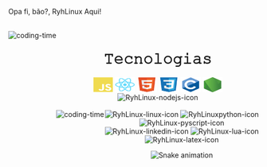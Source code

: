 Opa fi, bão?, RyhLinux Aqui!


<div  align="center"> 
  <div style="display: inline_block"><br>
    <img align="left" height="250" alt="coding-time" src="code.gif">
    <h1 align="center"> 𝚃𝚎𝚌𝚗𝚘𝚕𝚘𝚐𝚒𝚊𝚜 </h1>
    <img align="center" height="30" width="40" alt="RyhLinux-js-icon"  src="https://raw.githubusercontent.com/devicons/devicon/master/icons/javascript/javascript-plain.svg">
    <img align="center" height="30" width="40" alt="RyhLinuxx-react-icon" src="https://raw.githubusercontent.com/devicons/devicon/master/icons/react/react-original.svg">
    <img align="center" height="30" width="40" alt="RyhLinux-html-icon" src="https://raw.githubusercontent.com/devicons/devicon/master/icons/html5/html5-original.svg">
    <img align="center" height="30" width="40" alt="RyhLinux-css-icon" src="https://raw.githubusercontent.com/devicons/devicon/master/icons/css3/css3-original.svg">
    <img align="center" height="30" width="40" alt="RyhLinux-c-icon" src="https://raw.githubusercontent.com/devicons/devicon/master/icons/c/c-original.svg">
    <img align="center" height="30" width="40" alt="RyhLinux-nodejs-icon" src="https://raw.githubusercontent.com/devicons/devicon/master/icons/nodejs/nodejs-original.svg">
    <img align="center" height="30" width="40" alt="RyhLinux-nodejs-icon" src="https://raw.githubusercontent.com/jmnote/z-icons/master/svg/cpp.svg">
    
<div  align="center"> 
  <div style="display: inline_block"><br>
    <img align="left" height="250" alt="coding-time" src="code.gif">
    <img alifn="center" height="30" width="40" alt="RyhLinux-linux-icon" src="https://cdn.jsdelivr.net/gh/devicons/devicon@latest/icons/linux/linux-original.svg" />
    <img alifn="center" height="30" width="40" alt="RyhLinuxpython-icon" src="https://cdn.jsdelivr.net/gh/devicons/devicon@latest/icons/python/python-original.svg" />
    <img alifn="center" height="30" width="40" alt="RyhLinux-pyscript-icon" src="https://cdn.jsdelivr.net/gh/devicons/devicon@latest/icons/pyscript/pyscript-original-wordmark.svg" />
    <img alifn="center" height="30" width="40" alt="RyhLinux-linkedin-icon" src="https://cdn.jsdelivr.net/gh/devicons/devicon@latest/icons/linkedin/linkedin-original.svg" />
    <img alifn="center" height="30" width="40" alt="RyhLinux-lua-icon" src="https://cdn.jsdelivr.net/gh/devicons/devicon@latest/icons/lua/lua-original.svg" />  
    <img alifn="center" height="30" width="40" alt="RyhLinux-latex-icon" src="https://cdn.jsdelivr.net/gh/devicons/devicon@latest/icons/latex/latex-original.svg" /> 
                                                                                                                                                                                                                                                                                                                                                                             
<div align=center
  a href=httpsgithub.comRyhLinux
  <div style=display inline_block align=middlebr
  img align=center alt=RyhLinux-Js height=30 width=40 src=httpsraw.githubusercontent.comdeviconsdeviconmastericonsjavascriptjavascript-plain.svg
  img align=center alt=RyhLinux-React height=30 width=40 src=httpsraw.githubusercontent.comdeviconsdeviconmastericonsreactreact-original.svg
  img align=center alt=RyhLinux-HTML height=30 width=40 src=httpsraw.githubusercontent.comdeviconsdeviconmastericonshtml5html5-original.svg
  img align=center alt=RyhLinux-CSS height=30 width=40 src=httpsraw.githubusercontent.comdeviconsdeviconmastericonscss3css3-original.svg
  img align=center alt=RyhLinux-PHP height=30 width=40 src=httpscdn.jsdelivr.netghdeviconsdeviconiconsphpphp-original.svg
  img align=center alt=RyhLinux-BD height=30 width=40 src=httpscdn.jsdelivr.netghdeviconsdeviconiconsmysqlmysql-original-wordmark.svg
  img align=center alt=RyhLinux-Canva height=30 width=40 src=httpscdn.jsdelivr.netghdeviconsdeviconiconscanvacanva-original.svg
<div>



  ![Snake animation](https://github.com/RyhLinux/RyhLinux/blob/output/github-contribution-grid-snake.svg)
